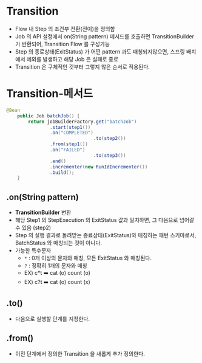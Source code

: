 # Transition

- Flow 내 Step 의 조건부 전환(전이)을 정의함
- Job 의 API 설정에서 on(String pattern) 메서드를 호출하면 TransitionBuilder 가 반환되어, Transition Flow 를 구성가능
- Step 의 종료상태(ExitStatus) 가 어떤 pattern 과도 매칭되지않으면, 스프링 배치에서 예외를 발생하고 해당 Job 은 실패로 종료
- Transition 은 구체적인 것부터 그렇지 않은 순서로 적용된다.

# Transition-메서드

```java
@Bean
    public Job batchJob() {
        return jobBuilderFactory.get("batchJob")
                .start(step1())
                .on("COMPLETED")
								.to(step2())
                .from(step1())
                .on("FAILED")
								.to(step3())
                .end()
                .incrementer(new RunIdIncrementer())
                .build();
    }
```

## .on(String pattern)

- **TransitionBuilder** 변환
- 해당 Step1 의 StepExecution 의 ExitStatus 값과 일치하면, 그 다음으로 넘어갈 수 있음 (step2)
- Step 의 실행 결과로 돌려받는 종료상태(ExitStatus)와 매칭하는 패턴 스키마로서,  BatchStatus 와 매칭되는 것이 아니다.
- 가능한 특수문자
    - `*` : 0개 이상의 문자와 매칭, 모든 ExitStatus 와 매칭된다.
    - `?` : 정확히 1개의 문자와 매칭
    - EX) c*t ➡️ cat (o) count (o)
    - EX) c?t ➡️ cat (o) count (x)

## .to()

- 다음으로 실행할 단계를 지정한다.

## .from()

- 이전 단계에서 정의한 Transition 을 새롭게 추가 정의한다.